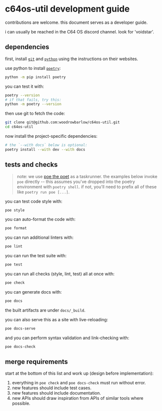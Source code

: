 # c64os-util development guide

contributions are welcome. this document serves as a developer guide.

i can usually be reached in the C64 OS discord channel. look for 'voidstar'.

## dependencies

first, install [`git`](https://git-scm.com/) and
[`python`](https://www.python.org/) using the instructions on their websites.

use python to install [`poetry`](https://python-poetry.org/):

```bash
python -m pip install poetry
```

you can test it with:

```bash
poetry --version
# if that fails, try this:
python -m poetry --version
```

then use git to fetch the code:

```bash
git clone git@github.com:woodrowbarlow/c64os-util.git
cd c64os-util
```

now install the project-specific dependencies:

```bash
# the `--with docs` below is optional:
poetry install --with dev --with docs
```

## tests and checks

> note: we use [poe the poet](https://poethepoet.natn.io/) as a taskrunner.
> the examples below invoke `poe` directly -- this assumes you've dropped into
> the poetry environment with `poetry shell`. if not, you'll need to prefix all
> of these like `poetry run poe [...]`.

you can test code style with:

```bash
poe style
```

you can auto-format the code with:

```bash
poe format
```

you can run additional linters with:

```bash
poe lint
```

you can run the test suite with:

```bash
poe test
```

you can run all checks (style, lint, test) all at once with:

```bash
poe check
```

you can generate docs with:

```bash
poe docs
```

the built artifacts are under `docs/_build`.

you can also serve this as a site with live-reloading:

```bash
poe docs-serve
```

and you can perform syntax validation and link-checking with:

```bash
poe docs-check
```

## merge requirements

start at the bottom of this list and work up (design before implementation):

1. everything in `poe check` and `poe docs-check` must run without error.
2. new features should include test cases.
3. new features should include documentation.
4. new APIs should draw inspiration from APIs of similar tools where possible.
